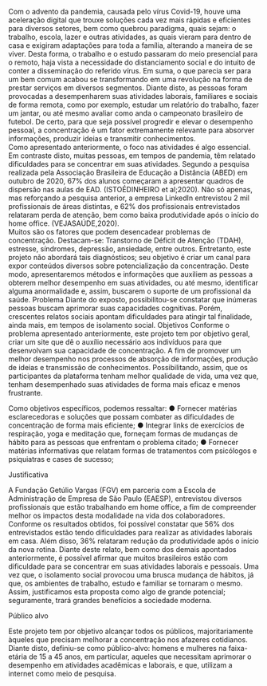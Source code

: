 Com o advento da pandemia, causada pelo vírus Covid-19, houve uma aceleração digital que trouxe soluções cada vez mais rápidas e eficientes para diversos setores, bem como quebrou paradigma, quais sejam: o trabalho, escola, lazer e outras atividades, as quais vieram para dentro de casa e exigiram adaptações para toda a família, alterando a maneira de se viver. Desta forma, o trabalho e o estudo passaram do meio presencial para o remoto, haja vista a necessidade do distanciamento social e do intuito de conter a disseminação do referido vírus. Em suma, o que parecia ser para um bem comum acabou se transformando em uma revolução na forma de prestar serviços em diversos segmentos. 
Diante disto, as pessoas foram provocadas a desempenharem suas atividades laborais, familiares e sociais de forma remota, como por exemplo, estudar um relatório do trabalho, fazer um jantar, ou até mesmo avaliar como anda o campeonato brasileiro de futebol. De certo, para que seja possível progredir e elevar o desempenho pessoal, a concentração é um fator extremamente relevante para absorver informações, produzir ideias e transmitir conhecimentos.  
Como apresentado anteriormente, o foco nas atividades é algo essencial. Em contraste disto, muitas pessoas, em tempos de pandemia, têm relatado dificuldades para se concentrar em suas atividades. Segundo a pesquisa realizada pela Associação Brasileira de Educação a Distância (ABED) em outubro de 2020, 67% dos alunos começaram a apresentar quadros de dispersão nas aulas de EAD. (ISTOÉDINHEIRO et al;2020).  Não só apenas, mas reforçando a pesquisa anterior, a empresa LinkedIn entrevistou 2 mil profissionais de áreas distintas, e 62% dos profissionais entrevistados relataram perda de atenção, bem como baixa produtividade após o início do home office. 
(VEJASAÚDE,2020).  
Muitos são os fatores que podem desencadear problemas de concentração. Destacam-se: Transtorno de Déficit de Atenção (TDAH), estresse, síndromes, depressão, ansiedade, entre outros. Entretanto, este projeto não abordará tais diagnósticos; seu objetivo é criar um canal para expor conteúdos diversos sobre potencialização da concentração. Deste modo, apresentaremos métodos e informações que auxiliem as pessoas a obterem melhor desempenho em suas atividades, ou até mesmo, identificar alguma anormalidade e, assim, buscarem o suporte de um profissional da saúde. 
Problema 
    Diante do exposto, possibilitou-se constatar que inúmeras pessoas buscam aprimorar suas capacidades cognitivas. Porém, crescentes relatos sociais apontam dificuldades para atingir tal finalidade, ainda mais, em tempos de isolamento social. 
Objetivos 
Conforme o problema apresentado anteriormente, este projeto tem 
por objetivo geral, criar um site que dê o auxílio necessário aos indivíduos para que desenvolvam sua capacidade de concentração. A fim de promover um melhor desempenho nos processos de absorção de informações, produção de ideias e transmissão de conhecimentos. Possibilitando, assim, que os participantes da plataforma tenham melhor qualidade de vida, uma vez que, tenham desempenhado suas atividades de forma mais eficaz e menos frustrante.  
 
Como objetivos específicos, podemos ressaltar: 
●	Fornecer matérias esclarecedoras e soluções que possam combater as dificuldades de concentração de forma mais eficiente; 
●	Integrar links de exercícios de respiração, yoga e meditação que, forneçam formas de mudanças de hábito para as pessoas que enfrentam o problema citado; 
●	Fornecer matérias informativas que relatam formas de tratamentos 
com psicólogos e psiquiatras e cases de sucesso; 
 
 
 
Justificativa 
 
A Fundação Getúlio Vargas (FGV) em parceria com a Escola de Administração de Empresa de São Paulo (EAESP), entrevistou diversos profissionais que estão trabalhando em home office, a fim de compreender melhor os impactos desta modalidade na vida dos colaboradores. Conforme os resultados obtidos, foi possível constatar que 56% dos entrevistados estão tendo dificuldades para realizar as atividades laborais em casa. Além disso, 36% relataram redução da produtividade após o início da nova rotina. Diante deste relato, bem como dos demais apontados anteriormente, é possível afirmar que muitos brasileiros estão com dificuldade para se concentrar em suas atividades laborais e pessoais. Uma vez que, o isolamento social provocou uma brusca mudança de hábitos, já que, os ambientes de trabalho, estudo e familiar se tornaram o mesmo. Assim, justificamos esta proposta como algo de grande potencial; seguramente, trará grandes benefícios a sociedade moderna.  
 
Público alvo 
 
Este projeto tem por objetivo alcançar todos os públicos, majoritariamente àqueles que precisam melhorar a concentração nos afazeres cotidianos. Diante disto, definiu-se como público-alvo: homens e mulheres na faixa-etária de 15 a 45 anos, em particular, aqueles que necessitam aprimorar o desempenho em atividades acadêmicas e laborais, e que, utilizam a internet como meio de pesquisa. 
